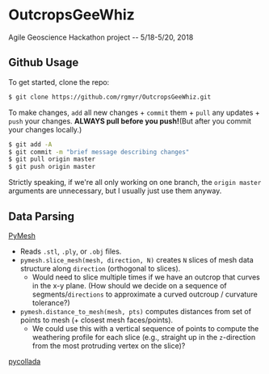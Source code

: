 # OutcropsGeeWhiz
Agile Geoscience Hackathon project -- 5/18-5/20, 2018

## Github Usage

To get started, clone the repo:

```bash
$ git clone https://github.com/rgmyr/OutcropsGeeWhiz.git
```

To make changes, `add` all new changes + `commit` them + `pull` any updates + `push` your changes. **ALWAYS pull before you push!**(But after you commit your changes locally.)

```bash
$ git add -A
$ git commit -m "brief message describing changes"
$ git pull origin master
$ git push origin master
```

Strictly speaking, if we're all only working on one branch, the `origin master` arguments are unnecessary, but I usually just use them anyway.

## Data Parsing

[PyMesh](https://github.com/qnzhou/PyMesh)

- Reads `.stl`, `.ply`, or `.obj` files. 
- `pymesh.slice_mesh(mesh, direction, N)` creates `N` slices of mesh data structure along `direction` (orthogonal to slices).
    - Would need to slice multiple times if we have an outcrop that curves in the x-y plane. (How should we decide on a sequence of segments/`directions` to approximate a curved outcroup / curvature tolerance?)
- `pymesh.distance_to_mesh(mesh, pts)` computes distances from set of points to mesh (+ closest mesh faces/points). 
    - We could use this with a vertical sequence of points to compute the weathering profile for each slice (e.g., straight up in the `z`-direction from the most protruding vertex on the slice)? 

[pycollada](https://github.com/pycollada/pycollada)
